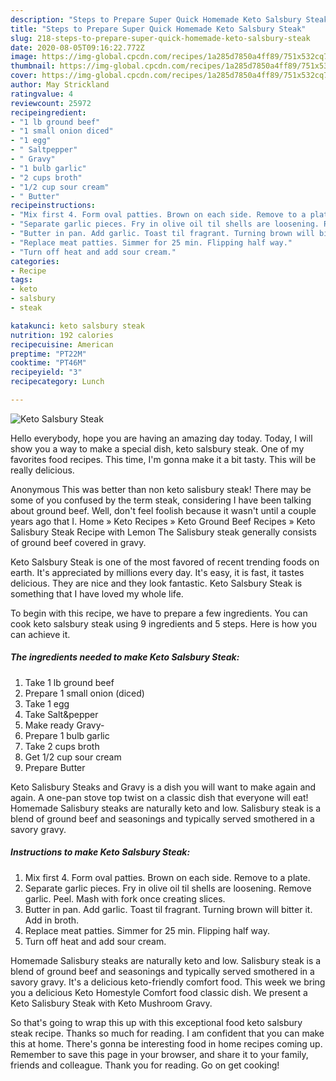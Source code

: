 ```yaml
---
description: "Steps to Prepare Super Quick Homemade Keto Salsbury Steak"
title: "Steps to Prepare Super Quick Homemade Keto Salsbury Steak"
slug: 218-steps-to-prepare-super-quick-homemade-keto-salsbury-steak
date: 2020-08-05T09:16:22.772Z
image: https://img-global.cpcdn.com/recipes/1a285d7850a4ff89/751x532cq70/keto-salsbury-steak-recipe-main-photo.jpg
thumbnail: https://img-global.cpcdn.com/recipes/1a285d7850a4ff89/751x532cq70/keto-salsbury-steak-recipe-main-photo.jpg
cover: https://img-global.cpcdn.com/recipes/1a285d7850a4ff89/751x532cq70/keto-salsbury-steak-recipe-main-photo.jpg
author: May Strickland
ratingvalue: 4
reviewcount: 25972
recipeingredient:
- "1 lb ground beef"
- "1 small onion diced"
- "1 egg"
- " Saltpepper"
- " Gravy"
- "1 bulb garlic"
- "2 cups broth"
- "1/2 cup sour cream"
- " Butter"
recipeinstructions:
- "Mix first 4. Form oval patties. Brown on each side. Remove to a plate."
- "Separate garlic pieces. Fry in olive oil til shells are loosening. Remove garlic. Peel. Mash with fork once creating slices."
- "Butter in pan. Add garlic. Toast til fragrant. Turning brown will bitter it. Add in broth."
- "Replace meat patties. Simmer for 25 min. Flipping half way."
- "Turn off heat and add sour cream."
categories:
- Recipe
tags:
- keto
- salsbury
- steak

katakunci: keto salsbury steak 
nutrition: 192 calories
recipecuisine: American
preptime: "PT22M"
cooktime: "PT46M"
recipeyield: "3"
recipecategory: Lunch

---
```



![Keto Salsbury Steak](https://img-global.cpcdn.com/recipes/1a285d7850a4ff89/751x532cq70/keto-salsbury-steak-recipe-main-photo.jpg)

Hello everybody, hope you are having an amazing day today. Today, I will show you a way to make a special dish, keto salsbury steak. One of my favorites food recipes. This time, I'm gonna make it a bit tasty. This will be really delicious.

Anonymous This was better than non keto salisbury steak! There may be some of you confused by the term steak, considering I have been talking about ground beef. Well, don&#39;t feel foolish because it wasn&#39;t until a couple years ago that I. Home » Keto Recipes » Keto Ground Beef Recipes » Keto Salisbury Steak Recipe with Lemon The Salisbury steak generally consists of ground beef covered in gravy.

Keto Salsbury Steak is one of the most favored of recent trending foods on earth. It's appreciated by millions every day. It's easy, it is fast, it tastes delicious. They are nice and they look fantastic. Keto Salsbury Steak is something that I have loved my whole life.


To begin with this recipe, we have to prepare a few ingredients. You can cook keto salsbury steak using 9 ingredients and 5 steps. Here is how you can achieve it.

<!--inarticleads1-->

##### The ingredients needed to make Keto Salsbury Steak:

1. Take 1 lb ground beef
1. Prepare 1 small onion (diced)
1. Take 1 egg
1. Take  Salt&amp;pepper
1. Make ready  Gravy-
1. Prepare 1 bulb garlic
1. Take 2 cups broth
1. Get 1/2 cup sour cream
1. Prepare  Butter


Keto Salisbury Steaks and Gravy is a dish you will want to make again and again. A one-pan stove top twist on a classic dish that everyone will eat! Homemade Salisbury steaks are naturally keto and low. Salisbury steak is a blend of ground beef and seasonings and typically served smothered in a savory gravy. 

<!--inarticleads2-->

##### Instructions to make Keto Salsbury Steak:

1. Mix first 4. Form oval patties. Brown on each side. Remove to a plate.
1. Separate garlic pieces. Fry in olive oil til shells are loosening. Remove garlic. Peel. Mash with fork once creating slices.
1. Butter in pan. Add garlic. Toast til fragrant. Turning brown will bitter it. Add in broth.
1. Replace meat patties. Simmer for 25 min. Flipping half way.
1. Turn off heat and add sour cream.


Homemade Salisbury steaks are naturally keto and low. Salisbury steak is a blend of ground beef and seasonings and typically served smothered in a savory gravy. It&#39;s a delicious keto-friendly comfort food. This week we bring you a delicious Keto Homestyle Comfort food classic dish. We present a Keto Salisbury Steak with Keto Mushroom Gravy. 

So that's going to wrap this up with this exceptional food keto salsbury steak recipe. Thanks so much for reading. I am confident that you can make this at home. There's gonna be interesting food in home recipes coming up. Remember to save this page in your browser, and share it to your family, friends and colleague. Thank you for reading. Go on get cooking!
